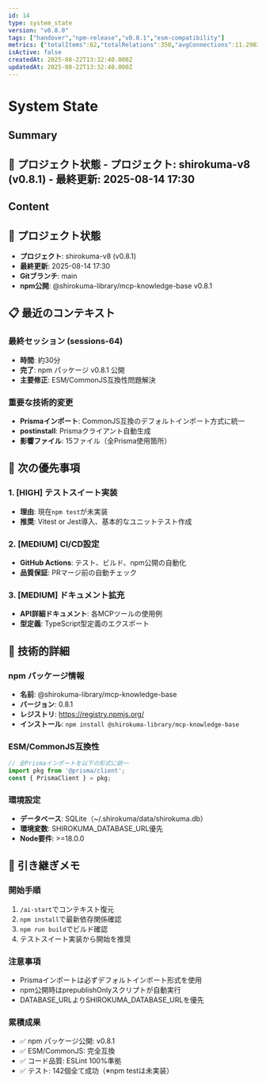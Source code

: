 ```yaml
---
id: 14
type: system_state
version: "v0.8.0"
tags: ["handover","npm-release","v0.8.1","esm-compatibility"]
metrics: {"totalItems":62,"totalRelations":350,"avgConnections":11.290322580645162,"maxConnections":30,"isolatedNodes":0,"timestamp":"2025-08-14T07:33:24.149Z"}
isActive: false
createdAt: 2025-08-22T13:32:40.000Z
updatedAt: 2025-08-22T13:32:40.000Z
---
```


# System State

## Summary

## 📍 プロジェクト状態 - **プロジェクト**: shirokuma-v8 (v0.8.1) - **最終更新**: 2025-08-14 17:30

## Content

## 📍 プロジェクト状態
- **プロジェクト**: shirokuma-v8 (v0.8.1)
- **最終更新**: 2025-08-14 17:30
- **Gitブランチ**: main
- **npm公開**: @shirokuma-library/mcp-knowledge-base v0.8.1

## 📋 最近のコンテキスト

### 最終セッション (sessions-64)
- **時間**: 約30分
- **完了**: npm パッケージ v0.8.1 公開
- **主要修正**: ESM/CommonJS互換性問題解決

### 重要な技術的変更
- **Prismaインポート**: CommonJS互換のデフォルトインポート方式に統一
- **postinstall**: Prismaクライアント自動生成
- **影響ファイル**: 15ファイル（全Prisma使用箇所）

## 🎯 次の優先事項

### 1. [HIGH] テストスイート実装
- **理由**: 現在`npm test`が未実装
- **推奨**: Vitest or Jest導入、基本的なユニットテスト作成

### 2. [MEDIUM] CI/CD設定
- **GitHub Actions**: テスト、ビルド、npm公開の自動化
- **品質保証**: PRマージ前の自動チェック

### 3. [MEDIUM] ドキュメント拡充
- **API詳細ドキュメント**: 各MCPツールの使用例
- **型定義**: TypeScript型定義のエクスポート

## 🔧 技術的詳細

### npm パッケージ情報
- **名前**: @shirokuma-library/mcp-knowledge-base
- **バージョン**: 0.8.1
- **レジストリ**: https://registry.npmjs.org/
- **インストール**: `npm install @shirokuma-library/mcp-knowledge-base`

### ESM/CommonJS互換性
```javascript
// 全Prismaインポートを以下の形式に統一
import pkg from '@prisma/client';
const { PrismaClient } = pkg;
```

### 環境設定
- **データベース**: SQLite（~/.shirokuma/data/shirokuma.db）
- **環境変数**: SHIROKUMA_DATABASE_URL優先
- **Node要件**: >=18.0.0

## 📝 引き継ぎメモ

### 開始手順
1. `/ai-start`でコンテキスト復元
2. `npm install`で最新依存関係確認
3. `npm run build`でビルド確認
4. テストスイート実装から開始を推奨

### 注意事項
- Prismaインポートは必ずデフォルトインポート形式を使用
- npm公開時はprepublishOnlyスクリプトが自動実行
- DATABASE_URLよりSHIROKUMA_DATABASE_URLを優先

### 累積成果
- ✅ npm パッケージ公開: v0.8.1
- ✅ ESM/CommonJS: 完全互換
- ✅ コード品質: ESLint 100%準拠
- ✅ テスト: 142個全て成功（※npm testは未実装）